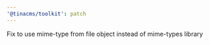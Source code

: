 ```yaml
---
'@tinacms/toolkit': patch
---
```


Fix to use mime-type from file object instead of mime-types library
